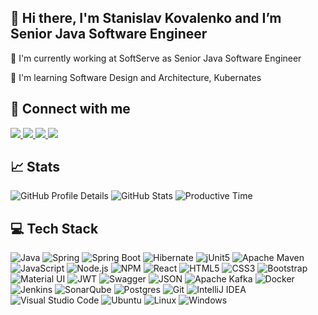 
## &#x1F44B; Hi there, I'm Stanislav Kovalenko and I’m Senior Java Software Engineer

<div id="about-me">
    <p> &#x1F52D; I'm currently working at SoftServe as Senior Java Software Engineer</p>
    <p> &#x1F4D6; I'm learning Software Design and Architecture, Kubernates
</div>

## &#x1F91D; Connect with me

<p>
    <a href="https://www.linkedin.com/in/stanislav-kovalenko/">
        <img src="https://img.shields.io/badge/LinkedIn-005785?style=for-the-badge&logo=linkedin&logoColor=white" />
    </a>
    <a href="mailto:stanislav.kov.1996@gmail.com">
	<img src="https://img.shields.io/badge/Gmail-D14836?style=for-the-badge&logo=gmail&logoColor=white" />
    </a>
    <a href="skype:kov.stanislav.2601?chat">
        <img src="https://img.shields.io/badge/Skype-blue?style=for-the-badge&logo=skype&logoColor=white"/>
    </a>
    <a href="https://t.me/mynamestanislav">
        <img src="https://img.shields.io/badge/Telegram-2CA5E0?style=for-the-badge&logo=telegram&logoColor=white"/>
    </a>
</p>
													
## &#x1f4c8; Stats

<p>
  <img src="https://github-profile-summary-cards.vercel.app/api/cards/profile-details?username=skovdev&theme=dark" alt="GitHub Profile Details" />
  <img src="https://github-profile-summary-cards.vercel.app/api/cards/stats?username=skovdev&theme=dark" alt="GitHub Stats" />
  <img src="https://github-profile-summary-cards.vercel.app/api/cards/productive-time?username=skovdev&theme=dark" alt="Productive Time" />
</p>
</p>
	
## &#x1F4BB; Tech Stack

<p align="left">
  <img src="https://img.shields.io/badge/java-%23ED8B00.svg?style=for-the-badge&logo=java&logoColor=white" alt="Java" />
  <img src="https://img.shields.io/badge/spring-%236DB33F.svg?style=for-the-badge&logo=spring&logoColor=white" alt="Spring" />
  <img src="https://img.shields.io/badge/Spring_Boot-C9C9C9?style=for-the-badge&logo=spring-boot" alt="Spring Boot" />
  <img src="https://img.shields.io/badge/Hibernate-59666C?style=for-the-badge&logo=Hibernate&logoColor=white" alt="Hibernate" />
  <img src="https://img.shields.io/badge/Junit5-25A162?style=for-the-badge&logo=junit5&logoColor=white" alt="jUnit5" />
  <img src="https://img.shields.io/badge/Apache%20Maven-C71A36?style=for-the-badge&logo=Apache%20Maven&logoColor=white" alt="Apache Maven" />
  <img src="https://img.shields.io/badge/javascript-%23323330.svg?style=for-the-badge&logo=javascript&logoColor=%23F7DF1E" alt="JavaScript" />
  <img src="https://img.shields.io/badge/Node.js-339933?style=for-the-badge&logo=nodedotjs&logoColor=white" alt="Node.js" />
  <img src="https://img.shields.io/badge/npm-CB3837?style=for-the-badge&logo=npm&logoColor=white" alt="NPM" />
  <img src="https://img.shields.io/badge/react-%2320232a.svg?style=for-the-badge&logo=react&logoColor=%2361DAFB" alt="React" />
  <img src="https://img.shields.io/badge/html5-%23E34F26.svg?style=for-the-badge&logo=html5&logoColor=white" alt="HTML5" />
  <img src="https://img.shields.io/badge/css3-%231572B6.svg?style=for-the-badge&logo=css3&logoColor=white" alt="CSS3" />
  <img src="https://img.shields.io/badge/Bootstrap-563D7C?style=for-the-badge&logo=bootstrap&logoColor=white" alt="Bootstrap" />
  <img src="https://img.shields.io/badge/Material%20UI-007FFF?style=for-the-badge&logo=mui&logoColor=white" alt="Material UI" />
  <img src="https://img.shields.io/badge/JWT-black?style=for-the-badge&logo=JSON%20web%20tokens" alt="JWT" />
  <img src="https://img.shields.io/badge/Swagger-85EA2D?style=for-the-badge&logo=Swagger&logoColor=white" alt="Swagger" />
  <img src="https://img.shields.io/badge/json-5E5C5C?style=for-the-badge&logo=json&logoColor=white" alt="JSON" />
  <img src="https://img.shields.io/badge/Apache_Kafka-231F20?style=for-the-badge&logo=apache-kafka&logoColor=white" alt="Apache Kafka" />
  <img src="https://img.shields.io/badge/Docker-2CA5E0?style=for-the-badge&logo=docker&logoColor=white" alt="Docker" />
  <img src="https://img.shields.io/badge/Jenkins-D24939?style=for-the-badge&logo=Jenkins&logoColor=white" alt="Jenkins" />
  <img src="https://img.shields.io/badge/Sonarqube-5190cf?style=for-the-badge&logo=sonarqube&logoColor=white" alt="SonarQube" />
  <img src="https://img.shields.io/badge/postgres-%23316192.svg?style=for-the-badge&logo=postgresql&logoColor=white" alt="Postgres" />
  <img src="https://img.shields.io/badge/git-%23F05033.svg?style=for-the-badge&logo=git&logoColor=white" alt="Git" />
  <img src="https://img.shields.io/badge/IntelliJIDEA-1C1C1C.svg?style=for-the-badge&logo=intellij-idea&logoColor=white" alt="IntelliJ IDEA" />
  <img src="https://img.shields.io/badge/Visual_Studio_Code-0078D4?style=for-the-badge&logo=visual%20studio%20code&logoColor=white" alt="Visual Studio Code" />
  <img src="https://img.shields.io/badge/Ubuntu-E95420?style=for-the-badge&logo=ubuntu&logoColor=white" alt="Ubuntu" />
  <img src="https://img.shields.io/badge/Linux-FCC624?style=for-the-badge&logo=linux&logoColor=black" alt="Linux" />
  <img src="https://img.shields.io/badge/Windows-0078D6?style=for-the-badge&logo=windows&logoColor=white" alt="Windows" />
</p>

